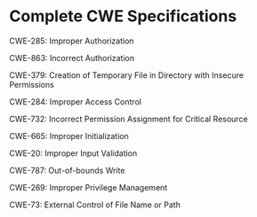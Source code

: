 

# Complete CWE Specifications

CWE-285: Improper Authorization

CWE-863: Incorrect Authorization

CWE-379: Creation of Temporary File in Directory with Insecure Permissions

CWE-284: Improper Access Control

CWE-732: Incorrect Permission Assignment for Critical Resource

CWE-665: Improper Initialization

CWE-20: Improper Input Validation

CWE-787: Out-of-bounds Write

CWE-269: Improper Privilege Management

CWE-73: External Control of File Name or Path